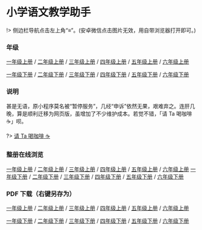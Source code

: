 # 小学语文教学助手

!> 侧边栏导航点击左上角“≡”。(安卓微信点击图片无效，用自带浏览器打开即可。)

### 年级

[一年级上册](/1a.md) / [二年级上册](/2a.md) / [三年级上册](/3a.md) / [四年级上册](/4a.md) / [五年级上册](/5a.md) / [六年级上册](/6a.md)

[一年级下册](/1b.md) / [二年级下册](/2b.md) / [三年级下册](/3b.md) / [四年级下册](/4b.md) / [五年级下册](/5b.md) / [六年级下册](/6b.md)

### 说明

甚是无语，原小程序莫名被“暂停服务”，几经“申诉”依然无果，艰难弃之。连肝几晚，算是顺利迁移为网页版，虽增加了不少维护成本。若觉不错，「请 Ta 喝咖啡 ☕️」呗。

?> <a class="zoom" href="https://cdn.edui.fun/images/pay.webp">请 Ta 喝咖啡 ☕️</a>

### 整册在线浏览

[一年级上册](https://book.pep.com.cn/1211001101161/) / [二年级上册](https://book.pep.com.cn/1211001201171/) / [三年级上册](https://book.pep.com.cn/1211001301181/) / [四年级上册](https://book.pep.com.cn/1211001401191/) / [五年级上册](https://book.pep.com.cn/1211001501191/) / [六年级上册](https://book.pep.com.cn/1211001601191/)
[一年级下册](https://book.pep.com.cn/1211001102161/) / [二年级下册](https://book.pep.com.cn/1211001202171/) / [三年级下册](https://book.pep.com.cn/1211001302181/) / [四年级下册](https://book.pep.com.cn/1211001402191/) / [五年级下册](https://book.pep.com.cn/1211001502191/) / [六年级下册](https://book.pep.com.cn/1211001602191/)


### PDF 下载（右键另存为）

[一年级上册](https://r2-ndr.ykt.cbern.com.cn/edu_product/esp/assets_document/1c73b348-e8b6-47d6-84b0-6dbacbe28268.pkg/pdf.pdf) / [二年级上册](https://r1-ndr.ykt.cbern.com.cn/edu_product/esp/assets_document/2ce8f153-7bff-4c97-b6db-9aac414fea19.pkg/pdf.pdf) / [三年级上册](https://r3-ndr.ykt.cbern.com.cn/edu_product/esp/assets_document/837f368e-fd4e-404a-ae3f-342d75bc0227.pkg/pdf.pdf) / [四年级上册](https://r1-ndr.ykt.cbern.com.cn/edu_product/esp/assets_document/5cd7e623-5c38-4602-871a-3fba8a551db2.pkg/pdf.pdf) / [五年级上册](https://r2-ndr.ykt.cbern.com.cn/edu_product/esp/assets_document/aabf2e4a-3ceb-4e86-8804-22c10223cc57.pkg/pdf.pdf) / [六年级上册](https://r3-ndr.ykt.cbern.com.cn/edu_product/esp/assets_document/2e3dc199-9c42-486b-bbee-7731bd0ee227.pkg/pdf.pdf)

[一年级下册](https://r1-ndr.ykt.cbern.com.cn/edu_product/esp/assets_document/b87e153f-a64c-451a-aa6c-6ed9ac7d6821.pkg/pdf.pdf) / [二年级下册](https://r2-ndr.ykt.cbern.com.cn/edu_product/esp/assets_document/0f93b83e-b3c2-4a5d-8acd-ea460ab962d4.pkg/pdf.pdf) / [三年级下册](https://r2-ndr.ykt.cbern.com.cn/edu_product/esp/assets_document/8e107655-5128-451f-84e5-d158725c537b.pkg/pdf.pdf) / [四年级下册](https://r1-ndr.ykt.cbern.com.cn/edu_product/esp/assets_document/53d6315e-5f90-42c4-904f-2d4e95fe99ed.pkg/pdf.pdf) / [五年级下册](https://r2-ndr.ykt.cbern.com.cn/edu_product/esp/assets_document/98172dc9-8fba-4da6-9fae-6a3d1166f038.pkg/pdf.pdf) / [六年级下册](https://r3-ndr.ykt.cbern.com.cn/edu_product/esp/assets_document/06422d77-21f1-45c3-b409-fa2947eee424.pkg/pdf.pdf)

